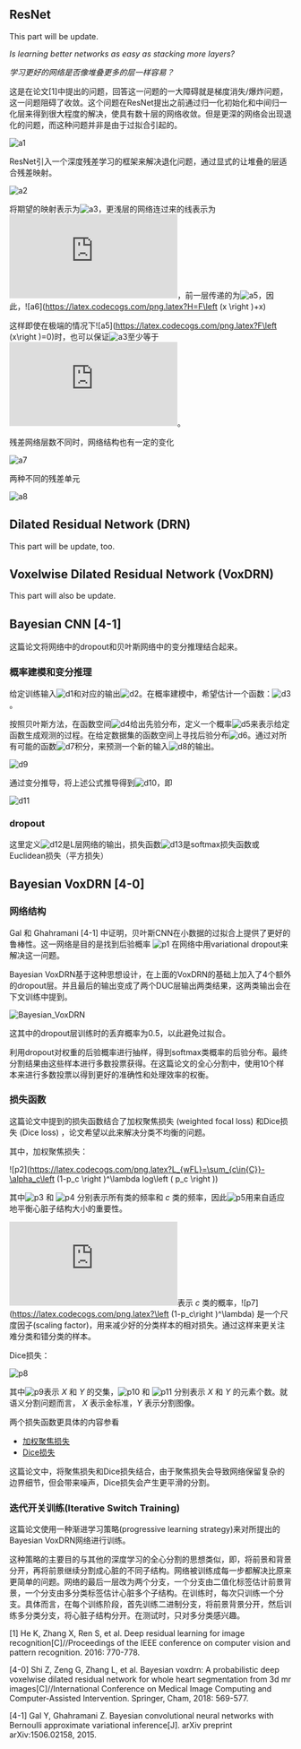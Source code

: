 ## ResNet

This part will be update.

 _Is learning better networks as easy as stacking more layers?_

 _学习更好的网络是否像堆叠更多的层一样容易？_

这是在论文[1]中提出的问题，回答这一问题的一大障碍就是梯度消失\/爆炸问题，这一问题阻碍了收敛。这个问题在ResNet提出之前通过归一化初始化和中间归一化层来得到很大程度的解决，使具有数十层的网络收敛。但是更深的网络会出现退化的问题，而这种问题并非是由于过拟合引起的。

![a1](../image/degradation.png)

ResNet引入一个深度残差学习的框架来解决退化问题，通过显式的让堆叠的层适合残差映射。

![a2](../image/resblock.png)

将期望的映射表示为![a3](https://latex.codecogs.com/png.latex?H\left (x\right ))，更浅层的网络连过来的线表示为![a4](https://latex.codecogs.com/png.latex?x)，前一层传递的为![a5](https://latex.codecogs.com/png.latex?F\left (x\right ))，因此，![a6](https://latex.codecogs.com/png.latex?H=F\left (x \right )+x)

这样即使在极端的情况下![a5](https://latex.codecogs.com/png.latex?F\left (x\right )=0)时，也可以保证![a3](https://latex.codecogs.com/png.latex?H\left (x\right ))至少等于![a4](https://latex.codecogs.com/png.latex?x)。

残差网络层数不同时，网络结构也有一定的变化

![a7](../image/resnet.png)

两种不同的残差单元

![a8](../image/ressubblock.png)



## Dilated Residual Network (DRN)

This part will be update, too.


## Voxelwise Dilated Residual Network (VoxDRN)

This part will also be update.


## Bayesian CNN [4-1]

这篇论文将网络中的dropout和贝叶斯网络中的变分推理结合起来。

### 概率建模和变分推理

给定训练输入![d1](https://latex.codecogs.com/png.latex?{\mathbf{x}_1,\cdots,\mathbf{x}_N})和对应的输出![d2](https://latex.codecogs.com/png.latex?{\mathbf{y}_1,\cdots,\mathbf{y}_N})。在概率建模中，希望估计一个函数：![d3](https://latex.codecogs.com/png.latex?\mathbf{y}=\mathbf{f}\left (\mathbf{x}\right ))。

按照贝叶斯方法，在函数空间![d4](https://latex.codecogs.com/png.latex?p\left (\mathbf{f}\right ))给出先验分布，定义一个概率![d5](https://latex.codecogs.com/png.latex?p\left ( \mathbf{Y}\mid\mathbf{f},\mathbf{X} \right ))来表示给定函数生成观测的过程。在给定数据集的函数空间上寻找后验分布![d6](https://latex.codecogs.com/png.latex?p\left ( \mathbf{f}\mid\mathbf{X},\mathbf{Y} \right ))。通过对所有可能的函数![d7](https://latex.codecogs.com/png.latex?\mathbf{f})积分，来预测一个新的输入![d8](https://latex.codecogs.com/png.latex?\mathrm{x}^*)的输出。

![d9](../image/Bayesian_CNN_eq1.png)

通过变分推导，将上述公式推导得到![d10](https://latex.codecogs.com/png.latex?L_{VI})，即

![d11](../image/Bayesian_CNN_eq2.png)

### dropout

这里定义![d12](https://latex.codecogs.com/png.latex?\hat{\mathbf{y}})是L层网络的输出，损失函数![d13](https://latex.codecogs.com/png.latex?E\left (\cdot,\cdot\right ))是softmax损失函数或Euclidean损失（平方损失）



## Bayesian VoxDRN [4-0]


### 网络结构

Gal 和 Ghahramani [4-1] 中证明，贝叶斯CNN在小数据的过拟合上提供了更好的鲁棒性。这一网络是目的是找到后验概率 ![p1](https://latex.codecogs.com/png.latex?p(\mathbf{W}\mid\mathbf{X},\mathbf{Y})) 在网络中用variational dropout来解决这一问题。

Bayesian VoxDRN基于这种思想设计，在上面的VoxDRN的基础上加入了4个额外的dropout层。并且最后的输出变成了两个DUC层输出两类结果，这两类输出会在下文训练中提到。

![Bayesian_VoxDRN](../image/Bayesian_VoxDRN.png)

这其中的dropout层训练时的丢弃概率为0.5，以此避免过拟合。

利用dropout对权重的后验概率进行抽样，得到softmax类概率的后验分布。最终分割结果由这些样本进行多数投票获得。在这篇论文的全心分割中，使用10个样本来进行多数投票以得到更好的准确性和处理效率的权衡。

### 损失函数

这篇论文中提到的损失函数结合了加权聚焦损失 (weighted focal loss) 和Dice损失 (Dice loss) ，论文希望以此来解决分类不均衡的问题。

其中，加权聚焦损失：

![p2](https://latex.codecogs.com/png.latex?L_{wFL}=\sum_{c\in{C}}-\alpha_c\left (1-p_c \right )^\lambda log\left ( p_c \right ))

其中![p3](https://latex.codecogs.com/png.latex?\vert\mathit{X}\vert) 和 ![p4](https://latex.codecogs.com/png.latex?\vert\mathit{X}_c\vert) 分别表示所有类的频率和 _c_ 类的频率，因此![p5](https://latex.codecogs.com/png.latex?\alpha_c=1-\frac{\vert\mathit{X}_c\vert}{\vert\mathit{X}\vert})用来自适应地平衡心脏子结构大小的重要性。

![p6](https://latex.codecogs.com/png.latex?p_c)表示 _c_ 类的概率，![p7](https://latex.codecogs.com/png.latex?\left (1-p_c\right )^\lambda) 是一个尺度因子(scaling factor)，用来减少好的分类样本的相对损失。通过这样来更关注难分类和错分类的样本。

Dice损失：

![p8](https://latex.codecogs.com/png.latex?L_{dice}=1-\frac{2\vert\mathit{X}\cap\mathit{Y}\vert}{\vert\mathit{X}\vert+\vert\mathit{Y}\vert})

其中![p9](https://latex.codecogs.com/png.latex?\vert\mathit{X}\cap\mathit{Y}\vert)表示 _X_ 和 _Y_ 的交集，![p10](https://latex.codecogs.com/png.latex?\vert\mathit{X}\vert) 和 ![p11](https://latex.codecogs.com/png.latex?\vert\mathit{Y}\vert) 分别表示 _X_ 和 _Y_ 的元素个数。就语义分割问题而言， _X_ 表示金标准，_Y_ 表示分割图像。

两个损失函数更具体的内容参看
- [加权聚焦损失](../Loss_function/focal_loss)
- [Dice损失](../Loss_function/dice_loss)

这篇论文中，将聚焦损失和Dice损失结合，由于聚焦损失会导致网络保留复杂的边界细节，但会带来噪声，Dice损失会产生更平滑的分割。


### 迭代开关训练(Iterative Switch Training)

这篇论文使用一种渐进学习策略(progressive learning strategy)来对所提出的Bayesian VoxDRN网络进行训练。

这种策略的主要目的与其他的深度学习的全心分割的思想类似，即，将前景和背景分开，再将前景继续分割成心脏的不同子结构。网络被训练成每一步都解决比原来更简单的问题。网络的最后一层改为两个分支，一个分支由二值化标签估计前景背景，一个分支由多分类标签估计心脏多个子结构。在训练时，每次只训练一个分支。具体而言，在每个训练阶段，首先训练二进制分支，将前景背景分开，然后训练多分类分支，将心脏子结构分开。在测试时，只对多分类感兴趣。



[1] He K, Zhang X, Ren S, et al. Deep residual learning for image recognition[C]//Proceedings of the IEEE conference on computer vision and pattern recognition. 2016: 770-778.

[4-0] Shi Z, Zeng G, Zhang L, et al. Bayesian voxdrn: A probabilistic deep voxelwise dilated residual network for whole heart segmentation from 3d mr images[C]//International Conference on Medical Image Computing and Computer-Assisted Intervention. Springer, Cham, 2018: 569-577.

[4-1] Gal Y, Ghahramani Z. Bayesian convolutional neural networks with Bernoulli approximate variational inference[J]. arXiv preprint arXiv:1506.02158, 2015.

